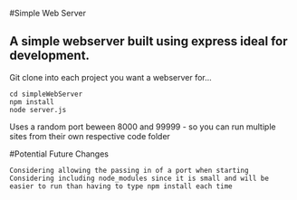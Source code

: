 #Simple Web Server

A simple webserver built using express ideal for development.
-------------------------------------------------------------

Git clone into each project you want a webserver for...

    cd simpleWebServer
    npm install
    node server.js

Uses a random port beween 8000 and 99999 - so you can run multiple sites from their own respective code folder

#Potential Future Changes

	Considering allowing the passing in of a port when starting
	Considering including node_modules since it is small and will be easier to run than having to type npm install each time

